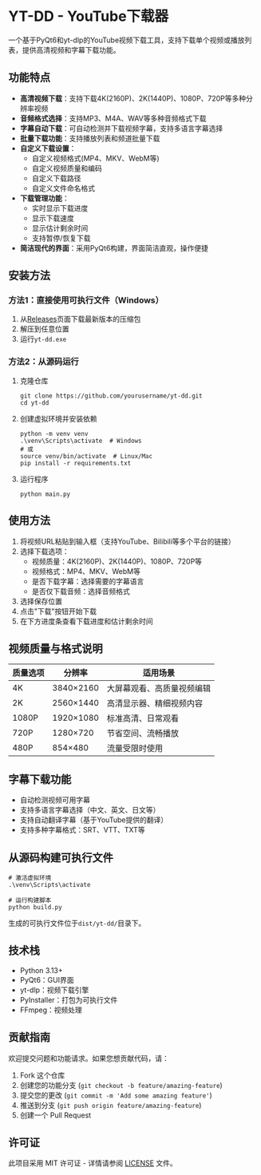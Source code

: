 # YT-DD - YouTube下载器

一个基于PyQt6和yt-dlp的YouTube视频下载工具，支持下载单个视频或播放列表，提供高清视频和字幕下载功能。

## 功能特点

- **高清视频下载**：支持下载4K(2160P)、2K(1440P)、1080P、720P等多种分辨率视频
- **音频格式选择**：支持MP3、M4A、WAV等多种音频格式下载
- **字幕自动下载**：可自动检测并下载视频字幕，支持多语言字幕选择
- **批量下载功能**：支持播放列表和频道批量下载
- **自定义下载设置**：
  - 自定义视频格式(MP4、MKV、WebM等)
  - 自定义视频质量和编码
  - 自定义下载路径
  - 自定义文件命名格式
- **下载管理功能**：
  - 实时显示下载进度
  - 显示下载速度
  - 显示估计剩余时间
  - 支持暂停/恢复下载
- **简洁现代的界面**：采用PyQt6构建，界面简洁直观，操作便捷

## 安装方法

### 方法1：直接使用可执行文件（Windows）

1. 从[Releases](https://github.com/yourusername/yt-dd/releases)页面下载最新版本的压缩包
2. 解压到任意位置
3. 运行`yt-dd.exe`

### 方法2：从源码运行

1. 克隆仓库
   ```
   git clone https://github.com/yourusername/yt-dd.git
   cd yt-dd
   ```

2. 创建虚拟环境并安装依赖
   ```
   python -m venv venv
   .\venv\Scripts\activate  # Windows
   # 或
   source venv/bin/activate  # Linux/Mac
   pip install -r requirements.txt
   ```

3. 运行程序
   ```
   python main.py
   ```

## 使用方法

1. 将视频URL粘贴到输入框（支持YouTube、Bilibili等多个平台的链接）
2. 选择下载选项：
   - 视频质量：4K(2160P)、2K(1440P)、1080P、720P等
   - 视频格式：MP4、MKV、WebM等
   - 是否下载字幕：选择需要的字幕语言
   - 是否仅下载音频：选择音频格式
3. 选择保存位置
4. 点击"下载"按钮开始下载
5. 在下方进度条查看下载进度和估计剩余时间

## 视频质量与格式说明

| 质量选项 | 分辨率 | 适用场景 |
|---------|-------|---------|
| 4K | 3840×2160 | 大屏幕观看、高质量视频编辑 |
| 2K | 2560×1440 | 高清显示器、精细视频内容 |
| 1080P | 1920×1080 | 标准高清、日常观看 |
| 720P | 1280×720 | 节省空间、流畅播放 |
| 480P | 854×480 | 流量受限时使用 |

## 字幕下载功能

- 自动检测视频可用字幕
- 支持多语言字幕选择（中文、英文、日文等）
- 支持自动翻译字幕（基于YouTube提供的翻译）
- 支持多种字幕格式：SRT、VTT、TXT等

## 从源码构建可执行文件

```
# 激活虚拟环境
.\venv\Scripts\activate

# 运行构建脚本
python build.py
```

生成的可执行文件位于`dist/yt-dd/`目录下。

## 技术栈

- Python 3.13+
- PyQt6：GUI界面
- yt-dlp：视频下载引擎
- PyInstaller：打包为可执行文件
- FFmpeg：视频处理

## 贡献指南

欢迎提交问题和功能请求。如果您想贡献代码，请：

1. Fork 这个仓库
2. 创建您的功能分支 (`git checkout -b feature/amazing-feature`)
3. 提交您的更改 (`git commit -m 'Add some amazing feature'`)
4. 推送到分支 (`git push origin feature/amazing-feature`)
5. 创建一个 Pull Request

## 许可证

此项目采用 MIT 许可证 - 详情请参阅 [LICENSE](LICENSE) 文件。 